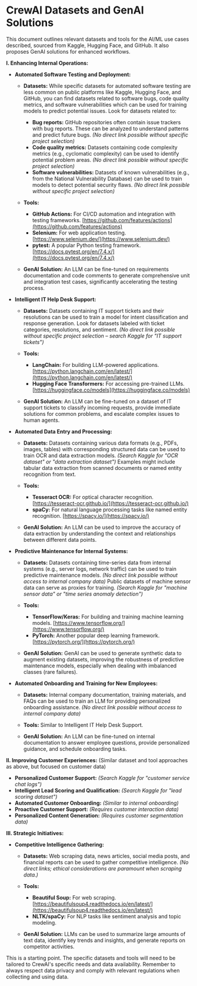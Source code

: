 # CrewAI Datasets and GenAI Solutions

This document outlines relevant datasets and tools for the AI/ML use cases described, sourced from Kaggle, Hugging Face, and GitHub.  It also proposes GenAI solutions for enhanced workflows.

**I. Enhancing Internal Operations:**

* **Automated Software Testing and Deployment:**

    * **Datasets:**  While specific datasets for automated software testing are less common on public platforms like Kaggle, Hugging Face, and GitHub, you can find datasets related to software bugs, code quality metrics, and software vulnerabilities which can be used for training models to predict potential issues.  Look for datasets related to:
        * **Bug reports:**  GitHub repositories often contain issue trackers with bug reports.  These can be analyzed to understand patterns and predict future bugs.  *(No direct link possible without specific project selection)*
        * **Code quality metrics:**  Datasets containing code complexity metrics (e.g., cyclomatic complexity) can be used to identify potential problem areas.  *(No direct link possible without specific project selection)*
        * **Software vulnerabilities:**  Datasets of known vulnerabilities (e.g., from the National Vulnerability Database) can be used to train models to detect potential security flaws. *(No direct link possible without specific project selection)*

    * **Tools:**
        * **GitHub Actions:** For CI/CD automation and integration with testing frameworks. [https://github.com/features/actions](https://github.com/features/actions)
        * **Selenium:** For web application testing. [https://www.selenium.dev/](https://www.selenium.dev/)
        * **pytest:** A popular Python testing framework. [https://docs.pytest.org/en/7.4.x/](https://docs.pytest.org/en/7.4.x/)

    * **GenAI Solution:**  An LLM can be fine-tuned on requirements documentation and code comments to generate comprehensive unit and integration test cases, significantly accelerating the testing process.


* **Intelligent IT Help Desk Support:**

    * **Datasets:**  Datasets containing IT support tickets and their resolutions can be used to train a model for intent classification and response generation.  Look for datasets labeled with ticket categories, resolutions, and sentiment.  *(No direct link possible without specific project selection – search Kaggle for "IT support tickets")*

    * **Tools:**
        * **LangChain:** For building LLM-powered applications. [https://python.langchain.com/en/latest/](https://python.langchain.com/en/latest/)
        * **Hugging Face Transformers:** For accessing pre-trained LLMs. [https://huggingface.co/models](https://huggingface.co/models)

    * **GenAI Solution:**  An LLM can be fine-tuned on a dataset of IT support tickets to classify incoming requests, provide immediate solutions for common problems, and escalate complex issues to human agents.


* **Automated Data Entry and Processing:**

    * **Datasets:**  Datasets containing various data formats (e.g., PDFs, images, tables) with corresponding structured data can be used to train OCR and data extraction models.  *(Search Kaggle for "OCR dataset" or "data extraction dataset")*  Examples might include tabular data extraction from scanned documents or named entity recognition from text.

    * **Tools:**
        * **Tesseract OCR:** For optical character recognition. [https://tesseract-ocr.github.io/](https://tesseract-ocr.github.io/)
        * **spaCy:** For natural language processing tasks like named entity recognition. [https://spacy.io/](https://spacy.io/)

    * **GenAI Solution:**  An LLM can be used to improve the accuracy of data extraction by understanding the context and relationships between different data points.


* **Predictive Maintenance for Internal Systems:**

    * **Datasets:**  Datasets containing time-series data from internal systems (e.g., server logs, network traffic) can be used to train predictive maintenance models.  *(No direct link possible without access to internal company data)*  Public datasets of machine sensor data can serve as proxies for training.  *(Search Kaggle for "machine sensor data" or "time series anomaly detection")*

    * **Tools:**
        * **TensorFlow/Keras:** For building and training machine learning models. [https://www.tensorflow.org/](https://www.tensorflow.org/)
        * **PyTorch:** Another popular deep learning framework. [https://pytorch.org/](https://pytorch.org/)

    * **GenAI Solution:**  GenAI can be used to generate synthetic data to augment existing datasets, improving the robustness of predictive maintenance models, especially when dealing with imbalanced classes (rare failures).


* **Automated Onboarding and Training for New Employees:**

    * **Datasets:**  Internal company documentation, training materials, and FAQs can be used to train an LLM for providing personalized onboarding assistance.  *(No direct link possible without access to internal company data)*

    * **Tools:**  Similar to Intelligent IT Help Desk Support.

    * **GenAI Solution:**  An LLM can be fine-tuned on internal documentation to answer employee questions, provide personalized guidance, and schedule onboarding tasks.


**II. Improving Customer Experiences:** (Similar dataset and tool approaches as above, but focused on customer data)

* **Personalized Customer Support:** *(Search Kaggle for "customer service chat logs")*
* **Intelligent Lead Scoring and Qualification:** *(Search Kaggle for "lead scoring dataset")*
* **Automated Customer Onboarding:** *(Similar to internal onboarding)*
* **Proactive Customer Support:** *(Requires customer interaction data)*
* **Personalized Content Generation:** *(Requires customer segmentation data)*


**III. Strategic Initiatives:**

* **Competitive Intelligence Gathering:**

    * **Datasets:**  Web scraping data, news articles, social media posts, and financial reports can be used to gather competitive intelligence.  *(No direct links; ethical considerations are paramount when scraping data.)*

    * **Tools:**
        * **Beautiful Soup:** For web scraping. [https://beautifulsoup4.readthedocs.io/en/latest/](https://beautifulsoup4.readthedocs.io/en/latest/)
        * **NLTK/spaCy:** For NLP tasks like sentiment analysis and topic modeling.

    * **GenAI Solution:**  LLMs can be used to summarize large amounts of text data, identify key trends and insights, and generate reports on competitor activities.


This is a starting point.  The specific datasets and tools will need to be tailored to CrewAI's specific needs and data availability.  Remember to always respect data privacy and comply with relevant regulations when collecting and using data.
